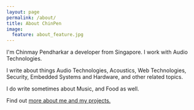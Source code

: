 ```yaml
---
layout: page
permalink: /about/
title: About ChinPen
image:
  feature: about_feature.jpg
---
```


I'm Chinmay Pendharkar a developer from Singapore. I work with Audio Technologies.

I write about things  Audio Technologies, Acoustics, Web Technologies, Security, Embedded Systems and Hardware, and other related topics.

I do write sometimes about Music, and Food as well.

Find out <a href="http://chinpen.net/">more about me and my projects.</a>


